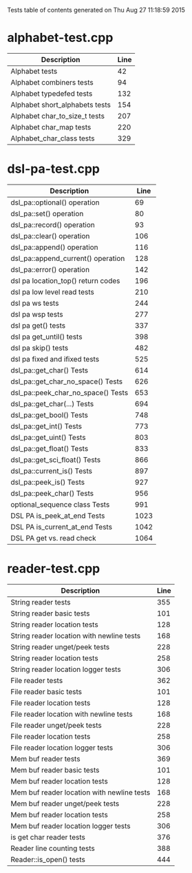 Tests table of contents generated on Thu Aug 27 11:18:59 2015

# alphabet-test.cpp
| Description | Line |
|-------------|------|
| Alphabet tests | 42 |
| Alphabet combiners tests | 94 |
| Alphabet typedefed tests | 132 |
| Alphabet short_alphabets tests | 154 |
| Alphabet char_to_size_t tests | 207 |
| Alphabet char_map tests | 220 |
| Alphabet_char_class tests | 329 |

# dsl-pa-test.cpp
| Description | Line |
|-------------|------|
| dsl_pa::optional() operation | 69 |
| dsl_pa::set() operation | 80 |
| dsl_pa::record() operation | 93 |
| dsl_pa::clear() operation | 106 |
| dsl_pa::append() operation | 116 |
| dsl_pa::append_current() operation | 128 |
| dsl_pa::error() operation | 142 |
| dsl pa location_top() return codes | 196 |
| dsl pa low level read tests | 210 |
| dsl pa ws tests | 244 |
| dsl pa wsp tests | 277 |
| dsl pa get() tests | 337 |
| dsl pa get_until() tests | 398 |
| dsl pa skip() tests | 482 |
| dsl pa fixed and ifixed tests | 525 |
| dsl_pa::get_char() Tests | 614 |
| dsl_pa::get_char_no_space() Tests | 626 |
| dsl_pa::peek_char_no_space() Tests | 653 |
| dsl_pa::get_char(...) Tests | 694 |
| dsl_pa::get_bool() Tests | 748 |
| dsl_pa::get_int() Tests | 773 |
| dsl_pa::get_uint() Tests | 803 |
| dsl_pa::get_float() Tests | 833 |
| dsl_pa::get_sci_float() Tests | 866 |
| dsl_pa::current_is() Tests | 897 |
| dsl_pa::peek_is() Tests | 927 |
| dsl_pa::peek_char() Tests | 956 |
| optional_sequence class Tests | 991 |
| DSL PA is_peek_at_end Tests | 1023 |
| DSL PA is_current_at_end Tests | 1042 |
| DSL PA get vs. read check | 1064 |

# reader-test.cpp
| Description | Line |
|-------------|------|
| String reader tests | 355 |
| String reader basic tests | 101 |
| String reader location tests | 128 |
| String reader location with newline tests | 168 |
| String reader unget/peek tests | 228 |
| String reader location tests | 258 |
| String reader location logger tests | 306 |
| File reader tests | 362 |
| File reader basic tests | 101 |
| File reader location tests | 128 |
| File reader location with newline tests | 168 |
| File reader unget/peek tests | 228 |
| File reader location tests | 258 |
| File reader location logger tests | 306 |
| Mem buf reader tests | 369 |
| Mem buf reader basic tests | 101 |
| Mem buf reader location tests | 128 |
| Mem buf reader location with newline tests | 168 |
| Mem buf reader unget/peek tests | 228 |
| Mem buf reader location tests | 258 |
| Mem buf reader location logger tests | 306 |
| is get char reader tests | 376 |
| Reader line counting tests | 388 |
| Reader::is_open() tests | 444 |

